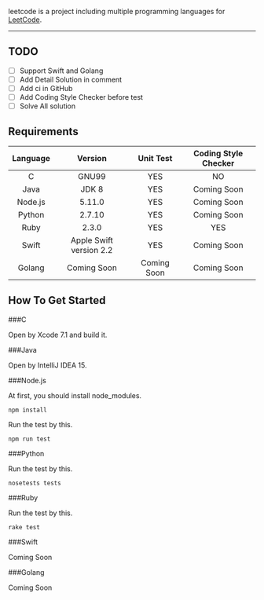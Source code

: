 leetcode is a project including multiple programming languages for [LeetCode](https://leetcode.com/).

---


## TODO
- [ ] Support Swift and Golang
- [ ] Add Detail Solution in comment
- [ ] Add ci in GitHub
- [ ] Add Coding Style Checker before test
- [ ] Solve All solution

## Requirements

| Language | Version  | Unit Test  | Coding Style Checker  |
|:------:|:---------:|:-------:|:-------:|
| C | GNU99 | YES | NO |
| Java | JDK 8 | YES | Coming Soon |
| Node.js | 5.11.0 | YES | Coming Soon |
| Python | 2.7.10 | YES | Coming Soon |
| Ruby | 2.3.0 | YES | YES |
| Swift | Apple Swift version 2.2 | YES |Coming Soon |
| Golang | Coming Soon | Coming Soon |Coming Soon |

## How To Get Started
###C

Open by Xcode 7.1 and build it.

###Java

Open by IntelliJ IDEA 15.

###Node.js

At first, you should install node_modules.

```
npm install
```

Run the test by this.

```
npm run test
```

###Python

Run the test by this.

```
nosetests tests
```


###Ruby

Run the test by this.

```
rake test
```

###Swift


Coming Soon


###Golang


Coming Soon
